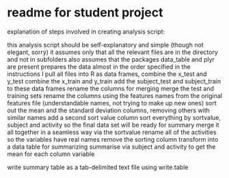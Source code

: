 # readme for student project
explanation of steps involved in creating analysis script:

this analysis script should be self-explanatory and simple (though not elegant, sorry)
it assumes only that all the relevant files are in the directory and not in subfolders
also assumes that the packages data_table and plyr are present
prepares the data almost in the order specified in the instructions
I pull all files into R as data frames, 
combine the x_test and y_test
combine the x_train and y_train
 add the subject_test and subject_train to these data frames
 rename the columns for merging
 merge the test and training sets
 rename the columns using the features names from the original features file (understandable names, not trying to make up new ones)
sort out the mean and the standard deviation columns, removing others with similar names
add a second sort value column
sort everything by sortvalue, subject and activity so the final data set will be ready for summary
merge it all together in a seamless way via the sortvalue
rename all of the activities so the variables have real names
remove the sorting column
transform into a data table for summarizing
summarise via subject and activity to get the mean for each column variable

write summary table as a tab-delimited text file using write.table

 

